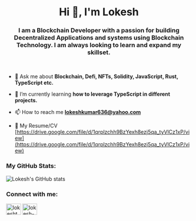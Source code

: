 <h1 align="center">Hi 👋, I'm Lokesh</h1>
<h3 align="center">I am a Blockchain Developer with a passion for building Decentralized Applications and systems using Blockchain Technology. I am always looking to learn and expand my skillset.</h3>
<br/>

- 💬 Ask me about **Blockchain, Defi, NFTs, Solidity, JavaScript, Rust, TypeScript etc.**

- 🌱 I’m currently learning **how to leverage TypeScript in different projects.**

- 📫 How to reach me **lokeshkumar636@yahoo.com**

- 📄 My Resume/CV [https://drive.google.com/file/d/1qrplzchh9BzYexh8ezj5qa_tyVlCz1xP/view](https://drive.google.com/file/d/1qrplzchh9BzYexh8ezj5qa_tyVlCz1xP/view)

<h3 align="left">My GitHub Stats:</h3>

![Lokesh's GitHub stats](https://github-readme-stats-codetit4n.vercel.app/api?username=codeTIT4N&show_icons=true&theme=dark)

<h3 align="left">Connect with me:</h3>
<p align="left">
<a href="https://twitter.com/lokeshtweets_" target="blank"><img align="center" src="https://raw.githubusercontent.com/rahuldkjain/github-profile-readme-generator/master/src/images/icons/Social/twitter.svg" alt="lokeshtweets_" height="30" width="40" /></a>
<a href="https://linkedin.com/in/lokesh-kumar-nalot-0baa691b9" target="blank"><img align="center" src="https://raw.githubusercontent.com/rahuldkjain/github-profile-readme-generator/master/src/images/icons/Social/linked-in-alt.svg" alt="lokesh-kumar-nalot-0baa691b9" height="30" width="40" /></a>
</p>
